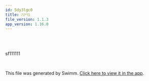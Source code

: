 ```yaml
---
id: 5dy3lgc0
title: בדיקה
file_version: 1.1.3
app_version: 1.16.0
---
```


<!-- Intro - Do not remove this comment -->
<br/>

<br/>

<!-- Summary - Do not remove this comment -->
sf111111

<br/>

This file was generated by Swimm. [Click here to view it in the app](https://swimm-web-app.web.app/repos/Z2l0aHViJTNBJTNBZWNvbW0lM0ElM0Ftb3NoaWtzd2ltbQ==/playlists/5dy3lgc0).
